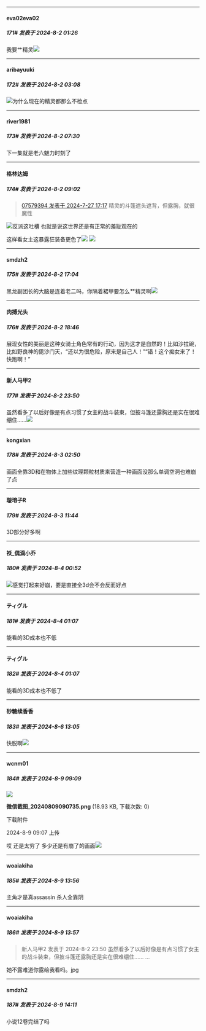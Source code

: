 ﻿
*****

####  eva02eva02  
##### 171#       发表于 2024-8-2 01:26

我要艹精灵<img src="https://static.saraba1st.com/image/smiley/face2017/210.gif" referrerpolicy="no-referrer">


*****

####  aribayuuki  
##### 172#       发表于 2024-8-2 03:08

<img src="https://static.saraba1st.com/image/smiley/face2017/213.gif" referrerpolicy="no-referrer">为什么现在的精灵都那么不检点


*****

####  river1981  
##### 173#       发表于 2024-8-2 07:30

下一集就是老六魅力时刻了


*****

####  格林达姆  
##### 174#       发表于 2024-8-2 09:02

<blockquote><a href="httphttps://bbs.saraba1st.com/2b/forum.php?mod=redirect&amp;goto=findpost&amp;pid=65715205&amp;ptid=2168956" target="_blank">07579394 发表于 2024-7-27 17:17</a>
精灵的斗篷遮头遮背，但露胸，就很魔性</blockquote>
<img src="https://static.saraba1st.com/image/smiley/face2017/067.png" referrerpolicy="no-referrer">反派这吐槽
也就是说这世界还是有正常的羞耻观在的

这样看女主这暴露狂装备更色了<img src="https://static.saraba1st.com/image/smiley/face2017/068.png" referrerpolicy="no-referrer">
<img src="https://p.sda1.dev/18/cba72358c33a14f616dc789299e0f953/CMP_20240802090114338.jpg" referrerpolicy="no-referrer">


*****

####  smdzh2  
##### 175#       发表于 2024-8-2 17:04

黑龙副团长的大脑是连着老二吗，你隔着裙甲要怎么艹精灵啊<img src="https://static.saraba1st.com/image/smiley/face2017/037.png" referrerpolicy="no-referrer">


*****

####  肉搏光头  
##### 176#       发表于 2024-8-2 18:46

展现女性的美丽是这种女骑士角色常有的行动，因为这才是自然的！比如沙拉碗，比如野良神的毘沙门天，“还以为很危险，原来是自己人！”“错！这个痴女来了！快跑啊！”


*****

####  新人马甲2  
##### 177#       发表于 2024-8-2 23:50

虽然看多了以后好像是有点习惯了女主的战斗装束，但披斗篷还露胸还是实在很难绷住……<img src="https://static.saraba1st.com/image/smiley/face2017/155.png" referrerpolicy="no-referrer">


*****

####  kongxian  
##### 178#       发表于 2024-8-3 02:50

画面全靠3D和在物体上加些纹理颗粒材质来营造一种画面没那么单调空洞也难崩了点


*****

####  璇瑢子R  
##### 179#       发表于 2024-8-3 11:44

3D部分好多啊


*****

####  袄_偶滴小乔  
##### 180#       发表于 2024-8-4 00:52

<img src="https://static.saraba1st.com/image/smiley/face2017/009.gif" referrerpolicy="no-referrer">感觉打起来好崩，要是直接全3d会不会反而好点


*****

####  ティグル  
##### 181#       发表于 2024-8-4 01:07

能看的3D成本也不低

*****

####  ティグル  
##### 182#       发表于 2024-8-4 01:07

能看的3D成本也不低了


*****

####  砂糖续香香  
##### 183#       发表于 2024-8-6 13:05

快脱啊<img src="https://static.saraba1st.com/image/smiley/face2017/081.png" referrerpolicy="no-referrer">


*****

####  wcnm01  
##### 184#       发表于 2024-8-9 09:09

<img src="https://img.saraba1st.com/forum/202408/09/090753glb4kukbuvcl2p45.png" referrerpolicy="no-referrer">

<strong>微信截图_20240809090735.png</strong> (18.93 KB, 下载次数: 0)

下载附件

2024-8-9 09:07 上传

哎 还是太穷了 多少还是有崩了的画面<img src="https://static.saraba1st.com/image/smiley/face2017/041.png" referrerpolicy="no-referrer">


*****

####  woaiakiha  
##### 185#       发表于 2024-8-9 13:56

主角才是真assassin 杀人全靠阴

*****

####  woaiakiha  
##### 186#       发表于 2024-8-9 13:57

<blockquote>新人马甲2 发表于 2024-8-2 23:50
虽然看多了以后好像是有点习惯了女主的战斗装束，但披斗篷还露胸还是实在很难绷住…… ...</blockquote>
她不露难道你露给我看吗。jpg


*****

####  smdzh2  
##### 187#       发表于 2024-8-9 14:11

小说12卷完结了吗

